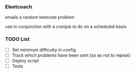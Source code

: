### Eleetcoach

emails a random leetcode problem

use in conjunction with a cronjob to do on a scheduled basis

### TODO List

- [ ] Set minimum difficulty in config
- [ ] Track which problems have been sent (so as not to repeat)
- [ ] Deploy script
- [ ] Tests
